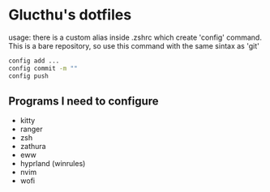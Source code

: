 # Glucthu's dotfiles

usage: there is a custom alias inside .zshrc which create 'config' command. This is a bare repository, so use this command with the same sintax as 'git'

```zsh
config add ...
config commit -m ""
config push
```

## Programs I need to configure
- kitty
- ranger
- zsh
- zathura
- eww
- hyprland (winrules)
- nvim
- wofi
